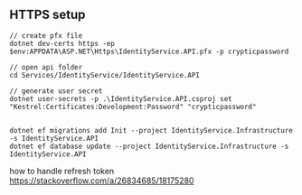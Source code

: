 ﻿## HTTPS setup

```
// create pfx file
dotnet dev-certs https -ep $env:APPDATA\ASP.NET\Https\IdentityService.API.pfx -p crypticpassword

// open api folder
cd Services/IdentityService/IdentityService.API

// generate user secret
dotnet user-secrets -p .\IdentityService.API.csproj set "Kestrel:Certificates:Development:Password" "crypticpassword"
```

```

dotnet ef migrations add Init --project IdentityService.Infrastructure -s IdentityService.API
dotnet ef database update --project IdentityService.Infrastructure -s IdentityService.API
```

how to handle refresh token
https://stackoverflow.com/a/26834685/18175280
